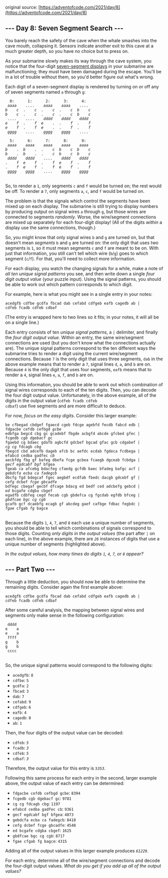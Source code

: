 original source: [https://adventofcode.com/2021/day/8](https://adventofcode.com/2021/day/8)
## --- Day 8: Seven Segment Search ---
You barely reach the safety of the cave when the whale smashes into the cave mouth, collapsing it. Sensors indicate another exit to this cave at a much greater depth, so you have no choice but to press on.

As your submarine slowly makes its way through the cave system, you notice that the four-digit [seven-segment displays](https://en.wikipedia.org/wiki/Seven-segment_display) in your submarine are malfunctioning; they must have been damaged during the escape. You'll be in a lot of trouble without them, so you'd better figure out what's wrong.

Each digit of a seven-segment display is rendered by turning on or off any of seven segments named <code>a</code> through <code>g</code>:

<pre>
<code>  0:      1:      2:      3:      4:
 <em>aaaa</em>    ....    <em>aaaa    aaaa</em>    ....
<em>b    c</em>  .    <em>c</em>  .    <em>c</em>  .    <em>c  b    c</em>
<em>b    c</em>  .    <em>c</em>  .    <em>c</em>  .    <em>c  b    c</em>
 ....    ....    <em>dddd    dddd    dddd</em>
<em>e    f</em>  .    <em>f  e</em>    .  .    <em>f</em>  .    <em>f</em>
<em>e    f</em>  .    <em>f  e</em>    .  .    <em>f</em>  .    <em>f</em>
 <em>gggg</em>    ....    <em>gggg    gggg</em>    ....

  5:      6:      7:      8:      9:
 <em>aaaa    aaaa    aaaa    aaaa    aaaa</em>
<em>b</em>    .  <em>b</em>    .  .    <em>c  b    c  b    c</em>
<em>b</em>    .  <em>b</em>    .  .    <em>c  b    c  b    c</em>
 <em>dddd    dddd</em>    ....    <em>dddd    dddd</em>
.    <em>f  e    f</em>  .    <em>f  e    f</em>  .    <em>f</em>
.    <em>f  e    f</em>  .    <em>f  e    f</em>  .    <em>f</em>
 <em>gggg    gggg</em>    ....    <em>gggg    gggg</em>
</code>
</pre>

So, to render a <code>1</code>, only segments <code>c</code> and <code>f</code> would be turned on; the rest would be off. To render a <code>7</code>, only segments <code>a</code>, <code>c</code>, and <code>f</code> would be turned on.

The problem is that the signals which control the segments have been mixed up on each display. The submarine is still trying to display numbers by producing output on signal wires <code>a</code> through <code>g</code>, but those wires are connected to segments <em>randomly</em>. Worse, the wire/segment connections are mixed up separately for each four-digit display! (All of the digits <em>within</em> a display use the same connections, though.)

So, you might know that only signal wires <code>b</code> and <code>g</code> are turned on, but that doesn't mean <em>segments</em> <code>b</code> and <code>g</code> are turned on: the only digit that uses two segments is <code>1</code>, so it must mean segments <code>c</code> and <code>f</code> are meant to be on. With just that information, you still can't tell which wire (<code>b</code>/<code>g</code>) goes to which segment (<code>c</code>/<code>f</code>). For that, you'll need to collect more information.

For each display, you watch the changing signals for a while, make a note of <em>all ten unique signal patterns</em> you see, and then write down a single <em>four digit output value</em> (your puzzle input). Using the signal patterns, you should be able to work out which pattern corresponds to which digit.

For example, here is what you might see in a single entry in your notes:

<pre>
<code>acedgfb cdfbe gcdfa fbcad dab cefabd cdfgeb eafb cagedb ab |
cdfeb fcadb cdfeb cdbaf</code>
</pre>

(The entry is wrapped here to two lines so it fits; in your notes, it will all be on a single line.)

Each entry consists of ten <em>unique signal patterns</em>, a <code>|</code> delimiter, and finally the <em>four digit output value</em>. Within an entry, the same wire/segment connections are used (but you don't know what the connections actually are). The unique signal patterns correspond to the ten different ways the submarine tries to render a digit using the current wire/segment connections. Because <code>7</code> is the only digit that uses three segments, <code>dab</code> in the above example means that to render a <code>7</code>, signal lines <code>d</code>, <code>a</code>, and <code>b</code> are on. Because <code>4</code> is the only digit that uses four segments, <code>eafb</code> means that to render a <code>4</code>, signal lines <code>e</code>, <code>a</code>, <code>f</code>, and <code>b</code> are on.

Using this information, you should be able to work out which combination of signal wires corresponds to each of the ten digits. Then, you can decode the four digit output value. Unfortunately, in the above example, all of the digits in the output value (<code>cdfeb fcadb cdfeb cdbaf</code>) use five segments and are more difficult to deduce.

For now, <em>focus on the easy digits</em>. Consider this larger example:

<pre>
<code>be cfbegad cbdgef fgaecd cgeb fdcge agebfd fecdb fabcd edb |
<em>fdgacbe</em> cefdb cefbgd <em>gcbe</em>
edbfga begcd cbg gc gcadebf fbgde acbgfd abcde gfcbed gfec |
fcgedb <em>cgb</em> <em>dgebacf</em> <em>gc</em>
fgaebd cg bdaec gdafb agbcfd gdcbef bgcad gfac gcb cdgabef |
<em>cg</em> <em>cg</em> fdcagb <em>cbg</em>
fbegcd cbd adcefb dageb afcb bc aefdc ecdab fgdeca fcdbega |
efabcd cedba gadfec <em>cb</em>
aecbfdg fbg gf bafeg dbefa fcge gcbea fcaegb dgceab fcbdga |
<em>gecf</em> <em>egdcabf</em> <em>bgf</em> bfgea
fgeab ca afcebg bdacfeg cfaedg gcfdb baec bfadeg bafgc acf |
<em>gebdcfa</em> <em>ecba</em> <em>ca</em> <em>fadegcb</em>
dbcfg fgd bdegcaf fgec aegbdf ecdfab fbedc dacgb gdcebf gf |
<em>cefg</em> dcbef <em>fcge</em> <em>gbcadfe</em>
bdfegc cbegaf gecbf dfcage bdacg ed bedf ced adcbefg gebcd |
<em>ed</em> bcgafe cdgba cbgef
egadfb cdbfeg cegd fecab cgb gbdefca cg fgcdab egfdb bfceg |
<em>gbdfcae</em> <em>bgc</em> <em>cg</em> <em>cgb</em>
gcafb gcf dcaebfg ecagb gf abcdeg gaef cafbge fdbac fegbdc |
<em>fgae</em> cfgab <em>fg</em> bagce
</code>
</pre>

Because the digits <code>1</code>, <code>4</code>, <code>7</code>, and <code>8</code> each use a unique number of segments, you should be able to tell which combinations of signals correspond to those digits. Counting <em>only digits in the output values</em> (the part after <code>|</code> on each line), in the above example, there are <code><em>26</em></code> instances of digits that use a unique number of segments (highlighted above).

<em>In the output values, how many times do digits <code>1</code>, <code>4</code>, <code>7</code>, or <code>8</code> appear?</em>


## --- Part Two ---
Through a little deduction, you should now be able to determine the remaining digits. Consider again the first example above:

<pre>
<code>acedgfb cdfbe gcdfa fbcad dab cefabd cdfgeb eafb cagedb ab |
cdfeb fcadb cdfeb cdbaf</code>
</pre>

After some careful analysis, the mapping between signal wires and segments only make sense in the following configuration:

<pre>
<code> dddd
e    a
e    a
 ffff
g    b
g    b
 cccc
</code>
</pre>

So, the unique signal patterns would correspond to the following digits:


 - <code>acedgfb</code>: <code>8</code>
 - <code>cdfbe</code>: <code>5</code>
 - <code>gcdfa</code>: <code>2</code>
 - <code>fbcad</code>: <code>3</code>
 - <code>dab</code>: <code>7</code>
 - <code>cefabd</code>: <code>9</code>
 - <code>cdfgeb</code>: <code>6</code>
 - <code>eafb</code>: <code>4</code>
 - <code>cagedb</code>: <code>0</code>
 - <code>ab</code>: <code>1</code>

Then, the four digits of the output value can be decoded:


 - <code>cdfeb</code>: <code><em>5</em></code>
 - <code>fcadb</code>: <code><em>3</em></code>
 - <code>cdfeb</code>: <code><em>5</em></code>
 - <code>cdbaf</code>: <code><em>3</em></code>

Therefore, the output value for this entry is <code><em>5353</em></code>.

Following this same process for each entry in the second, larger example above, the output value of each entry can be determined:


 - <code>fdgacbe cefdb cefbgd gcbe</code>: <code>8394</code>
 - <code>fcgedb cgb dgebacf gc</code>: <code>9781</code>
 - <code>cg cg fdcagb cbg</code>: <code>1197</code>
 - <code>efabcd cedba gadfec cb</code>: <code>9361</code>
 - <code>gecf egdcabf bgf bfgea</code>: <code>4873</code>
 - <code>gebdcfa ecba ca fadegcb</code>: <code>8418</code>
 - <code>cefg dcbef fcge gbcadfe</code>: <code>4548</code>
 - <code>ed bcgafe cdgba cbgef</code>: <code>1625</code>
 - <code>gbdfcae bgc cg cgb</code>: <code>8717</code>
 - <code>fgae cfgab fg bagce</code>: <code>4315</code>

Adding all of the output values in this larger example produces <code><em>61229</em></code>.

For each entry, determine all of the wire/segment connections and decode the four-digit output values. <em>What do you get if you add up all of the output values?</em>


